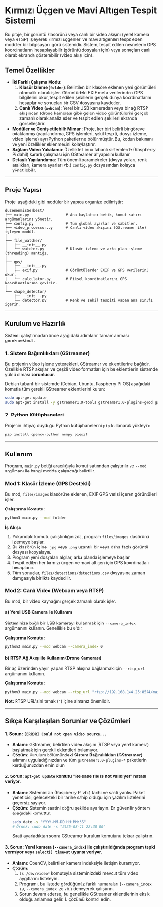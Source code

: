 
# Kırmızı Üçgen ve Mavi Altıgen Tespit Sistemi

Bu proje, bir görüntü klasörünü veya canlı bir video akışını (yerel kamera veya RTSP) işleyerek kırmızı üçgenleri ve mavi altıgenleri tespit eden modüler bir bilgisayarlı görü sistemidir. Sistem, tespit edilen nesnelerin GPS koordinatlarını hesaplayabilir (görüntü dosyaları için) veya sonuçları canlı olarak ekranda gösterebilir (video akışı için).

## Temel Özellikler

- **İki Farklı Çalışma Modu**:
  1.  **Klasör İzleme (`folder`)**: Belirtilen bir klasöre eklenen yeni görüntüleri otomatik olarak işler. Görüntüdeki EXIF meta verilerinden GPS bilgilerini okur, tespit edilen şekillerin gerçek dünya koordinatlarını hesaplar ve sonuçları bir CSV dosyasına kaydeder.
  2.  **Canlı Video (`webcam`)**: Yerel bir USB kameradan veya bir ağ RTSP akışından (drone kamerası gibi) gelen video görüntülerini gerçek zamanlı olarak analiz eder ve tespit edilen şekilleri ekranda görselleştirir.
- **Modüler ve Genişletilebilir Mimari**: Proje, her biri belirli bir göreve odaklanmış (yapılandırma, GPS işlemleri, şekil tespiti, dosya izleme, video işleme) ayrı Python paketlerine bölünmüştür. Bu, kodun bakımını ve yeni özellikler eklenmesini kolaylaştırır.
- **Sağlam Video Yakalama**: Özellikle Linux tabanlı sistemlerde (Raspberry Pi dahil) kararlı çalışması için GStreamer altyapısını kullanır.
- **Detaylı Yapılandırma**: Tüm önemli parametreler (dosya yolları, renk aralıkları, kamera ayarları vb.) `config.py` dosyasından kolayca yönetilebilir.

---

## Proje Yapısı

Proje, aşağıdaki gibi modüler bir yapıda organize edilmiştir:

```
duzenenmisSerbest/
├── main.py                 # Ana başlatıcı betik, komut satırı argümanlarını yönetir.
├── config.py               # Tüm global ayarlar ve sabitler.
├── video_processor.py      # Canlı video akışını (GStreamer ile) işleyen modül.
│
├── file_watcher/
│   ├── __init__.py
│   └── watcher.py          # Klasör izleme ve arka plan işleme (threading) mantığı.
│
├── gps/
│   ├── __init__.py
│   ├── exif.py             # Görüntülerden EXIF ve GPS verilerini okur.
│   └── calculator.py       # Piksel koordinatlarını GPS koordinatlarına çevirir.
│
└── shape_detector/
    ├── __init__.py
    └── detector.py         # Renk ve şekil tespiti yapan ana sınıfı içerir.
```

---

## Kurulum ve Hazırlık

Sistemi çalıştırmadan önce aşağıdaki adımların tamamlanması gerekmektedir.

### 1. Sistem Bağımlılıkları (GStreamer)

Bu projenin video işleme yetenekleri, GStreamer ve eklentilerine bağlıdır. Özellikle RTSP akışları ve çeşitli video formatları için bu eklentilerin sistemde yüklü olması **zorunludur**.

Debian tabanlı bir sistemde (Debian, Ubuntu, Raspberry Pi OS) aşağıdaki komutla tüm gerekli GStreamer eklentilerini kurun:

```bash
sudo apt-get update
sudo apt-get install -y gstreamer1.0-tools gstreamer1.0-plugins-good gstreamer1.0-plugins-bad gstreamer1.0-plugins-ugly gstreamer1.0-libav
```

### 2. Python Kütüphaneleri

Projenin ihtiyaç duyduğu Python kütüphanelerini `pip` kullanarak yükleyin:

```bash
pip install opencv-python numpy piexif
```

---

## Kullanım

Program, `main.py` betiği aracılığıyla komut satırından çalıştırılır ve `--mod` argümanı ile hangi modda çalışacağı belirtilir.

### Mod 1: Klasör İzleme (GPS Destekli)

Bu mod, `files/images` klasörüne eklenen, EXIF GPS verisi içeren görüntüleri işler.

**Çalıştırma Komutu:**
```bash
python3 main.py --mod folder
```

**İş Akışı:**
1.  Yukarıdaki komutu çalıştırdığınızda, program `files/images` klasörünü izlemeye başlar.
2.  Bu klasörün içine `.jpg` veya `.png` uzantılı bir veya daha fazla görüntü dosyası kopyalayın.
3.  Program yeni dosyaları algılar, arka planda işlemeye başlar.
4.  Tespit edilen her kırmızı üçgen ve mavi altıgen için GPS koordinatları hesaplanır.
5.  Tüm sonuçlar, `files/detections/detections.csv` dosyasına zaman damgasıyla birlikte kaydedilir.

### Mod 2: Canlı Video (Webcam veya RTSP)

Bu mod, bir video kaynağını gerçek zamanlı olarak işler.

#### a) Yerel USB Kamera ile Kullanım

Sisteminize bağlı bir USB kamerayı kullanmak için `--camera_index` argümanını kullanın. Genellikle bu `0`'dır.

**Çalıştırma Komutu:**
```bash
python3 main.py --mod webcam --camera_index 0
```

#### b) RTSP Ağ Akışı ile Kullanım (Drone Kamerası)

Bir ağ üzerinden yayın yapan RTSP akışına bağlanmak için `--rtsp_url` argümanını kullanın.

**Çalıştırma Komutu:**
```bash
python3 main.py --mod webcam --rtsp_url "rtsp://192.168.144.25:8554/main.264"
```
**Not:** RTSP URL'sini tırnak (`"`) içine almanız önemlidir.

---

## Sıkça Karşılaşılan Sorunlar ve Çözümleri

#### 1. Sorun: `[ERROR] Could not open video source...`
   - **Anlamı**: GStreamer, belirtilen video akışını (RTSP veya yerel kamera) başlatmak için gerekli eklentileri bulamıyor.
   - **Çözüm**: Kurulum bölümündeki **Sistem Bağımlılıkları (GStreamer)** adımını uyguladığınızdan ve tüm `gstreamer1.0-plugins-*` paketlerini kurduğunuzdan emin olun.

#### 2. Sorun: `apt-get update` komutu "Release file is not valid yet" hatası veriyor.
   - **Anlamı**: Sisteminizin (Raspberry Pi vb.) tarihi ve saati yanlış. Paket yöneticisi, gelecekteki bir tarihe sahip olduğu için yazılım listelerini geçersiz sayıyor.
   - **Çözüm**: Sistemin saatini doğru şekilde ayarlayın. En güvenilir yöntem aşağıdaki komuttur:
     ```bash
     sudo date -s "YYYY-MM-DD HH:MM:SS"
     # Örnek: sudo date -s "2025-08-21 22:30:00"
     ```
     Saati ayarladıktan sonra GStreamer kurulum komutunu tekrar çalıştırın.

#### 3. Sorun: Yerel kamera (`--camera_index`) ile çalıştırıldığında program tepki vermiyor veya `select() timeout` uyarısı veriyor.
   - **Anlamı**: OpenCV, belirtilen kamera indeksiyle iletişim kuramıyor.
   - **Çözüm**:
     1.  `ls /dev/video*` komutuyla sisteminizdeki mevcut tüm video aygıtlarını listeleyin.
     2.  Programı, bu listede gördüğünüz farklı numaraları (`--camera_index 19`, `--camera_index 20` vb.) deneyerek çalıştırın.
     3.  Sorun devam ederse, bu genellikle GStreamer eklentilerinin eksik olduğu anlamına gelir. 1. çözümü kontrol edin.
